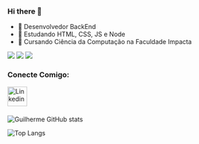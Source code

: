 ### Hi there 👋

- 🔭 Desenvolvedor BackEnd
- 🌱 Estudando HTML, CSS, JS e Node
-  :memo: Cursando Ciência da Computação na Faculdade Impacta

  <img src="https://img.shields.io/badge/HTML5-E34F26?style=for-the-badge&logo=html5&logoColor=white"> <img src="https://img.shields.io/badge/CSS3-1572B6?style=for-the-badge&logo=css3&logoColor=white"> <img src="https://img.shields.io/badge/JavaScript-323330?style=for-the-badge&logo=javascript&logoColor=F7DF1E">
  
  ### Conecte Comigo:
  <p>
  <a href="https://www.linkedin.com/in/guilherme-almeida-46348b232/">
  <img align="left" alt="Linkedin" width="44px" src="https://static.vecteezy.com/system/resources/previews/018/930/585/original/linkedin-logo-linkedin-icon-transparent-free-png.png">
  </a>
  </p>

  <br>
  <br>
  <br>

  ![Guilherme GitHub stats](https://github-readme-stats.vercel.app/api?username=gui-santoss&show_icons=true&theme=tokyonight)

  ![Top Langs](https://github-readme-stats.vercel.app/api/top-langs/?username=gui-santoss&layout=compact&theme=tokyonight)
